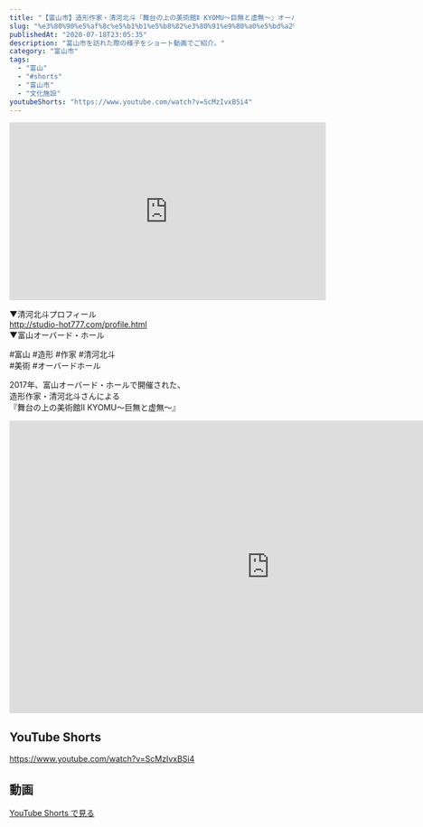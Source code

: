 ```yaml
---
title: "【富山市】造形作家・清河北斗『舞台の上の美術館Ⅱ KYOMU〜巨無と虚無〜』オーバード・ホール #shorts"
slug: "%e3%80%90%e5%af%8c%e5%b1%b1%e5%b8%82%e3%80%91%e9%80%a0%e5%bd%a2%e4%bd%9c%e5%ae%b6%e3%83%bb%e6%b8%85%e6%b2%b3%e5%8c%97%e6%96%97%e3%80%8e%e8%88%9e%e5%8f%b0%e3%81%ae%e4%b8%8a%e3%81%ae%e7%be%8e%e8%a1%93"
publishedAt: "2020-07-18T23:05:35"
description: "富山市を訪れた際の様子をショート動画でご紹介。"
category: "富山市"
tags: 
  - "富山"
  - "#shorts"
  - "富山市"
  - "文化施設"
youtubeShorts: "https://www.youtube.com/watch?v=ScMzIvxBSi4"
---
```


<iframe width="560" height="315" src="https://www.youtube.com/embed/bAcgp_uxNSI" frameborder="0" allowfullscreen></iframe>

▼清河北斗プロフィール<br />
http://studio-hot777.com/profile.html<br />
▼富山オーバード・ホール

#富山 #造形 #作家 #清河北斗<br />
#美術 #オーバードホール

2017年、富山オーバード・ホールで開催された、<br />
造形作家・清河北斗さんによる<br />
『舞台の上の美術館Ⅱ KYOMU〜巨無と虚無〜』<br />
<iframe title="舞台の上の美術館ⅡPR動画" width="920" height="518" src="https://www.youtube.com/embed/Tq7AOeTcyLo?feature=oembed" frameborder="0" allow="accelerometer; autoplay; clipboard-write; encrypted-media; gyroscope; picture-in-picture; web-share" referrerpolicy="strict-origin-when-cross-origin" allowfullscreen></iframe>

## YouTube Shorts

https://www.youtube.com/watch?v=ScMzIvxBSi4

## 動画

[YouTube Shorts で見る](https://www.youtube.com/watch?v=ScMzIvxBSi4)


